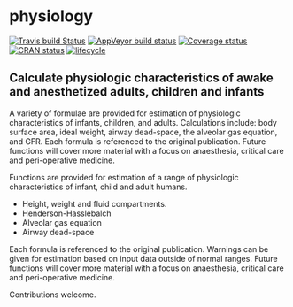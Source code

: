 
<!-- README.md is generated from README.Rmd. Please edit that file, then:
rmarkdown::render("README.Rmd")
-->

# physiology

[![Travis build
Status](https://travis-ci.org/jackwasey/physiology.svg?branch=master)](https://travis-ci.org/jackwasey/physiology)
[![AppVeyor build
status](https://ci.appveyor.com/api/projects/status/github/jackwasey/physiology?branch=master&svg=true)](https://ci.appveyor.com/project/jackwasey/physiology)
[![Coverage
status](https://codecov.io/gh/jackwasey/physiology/branch/master/graph/badge.svg)](https://codecov.io/github/jackwasey/physiology?branch=master)
[![CRAN
status](https://www.r-pkg.org/badges/version/physiology)](https://cran.r-project.org/package=physiology)
[![lifecycle](https://img.shields.io/badge/lifecycle-maturing-blue.svg)](https://www.tidyverse.org/lifecycle/#maturing)

## Calculate physiologic characteristics of awake and anesthetized adults, children and infants

A variety of formulae are provided for estimation of physiologic
characteristics of infants, children, and adults. Calculations include:
body surface area, ideal weight, airway dead-space, the alveolar gas
equation, and GFR. Each formula is referenced to the original
publication. Future functions will cover more material with a focus on
anaesthesia, critical care and peri-operative medicine.

Functions are provided for estimation of a range of physiologic
characteristics of infant, child and adult humans.

  - Height, weight and fluid compartments.
  - Henderson-Hasslebalch
  - Alveolar gas equation
  - Airway dead-space

Each formula is referenced to the original publication. Warnings can be
given for estimation based on input data outside of normal ranges.
Future functions will cover more material with a focus on anaesthesia,
critical care and peri-operative medicine.

Contributions welcome.

